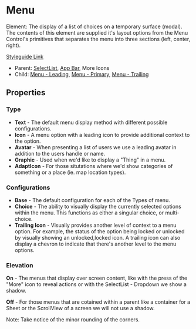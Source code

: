 # Menu

Element: The display of a list of choices on a temporary surface (modal). The contents of this element are supplied it's layout options from the Menu Control's primitives that separates the menu into three sections (left, center, right).

[Styleguide Link](https://zpl.io/VkymMBg)

- Parent: [SelectList](https://github.com/able-app/docs/blob/bb79ff6c26dc282e881328464ade1774d34f24e3/controls/components/form/selectlist.md), [App Bar](https://github.com/able-app/docs/blob/bb79ff6c26dc282e881328464ade1774d34f24e3/controls/components/appbar/app-bar.md), More Icons
- Child: [Menu - Leading](https://github.com/able-app/docs/blob/bb79ff6c26dc282e881328464ade1774d34f24e3/controls/%CE%B5%20elements/menu/mc-leading.md), [Menu - Primary](https://github.com/able-app/docs/blob/bb79ff6c26dc282e881328464ade1774d34f24e3/controls/%CE%B5%20elements/menu/mc-primary.md), [Menu - Trailing](https://github.com/able-app/docs/blob/bb79ff6c26dc282e881328464ade1774d34f24e3/controls/%CE%B5%20elements/menu/mc-trailing.md)

## Properties

### Type

- **Text** - The default menu display method with different possible configurations.
- **Icon** - A menu option with a leading icon to provide additional context to the option.
- **Avatar** - When presenting a list of users we use a leading avatar in addition to the users handle or name.
- **Graphic** - Used when we'd like to display a "Thing" in a menu. 
- **AdaptIcon** - For those situtations where we'd show categories of something or a place (ie. map location types).

### Configurations

- **Base** - The default configuration for each of the Types of menu.
- **Choice** - The ability to visually display the currently selected options within the menu.  This functions as either a singular choice, or multi-choice.
- **Trailing Icon** - Visually provides another level of context to a menu option.  For example, the status of the option being locked or unlocked by visually showing an unlocked,locked icon. A trailing icon can also display a chevron to indicate that there's another level to the menu options.

### Elevation

**On** - The menus that display over screen content, like with the press of the "More" icon to reveal actions or with the SelectList - Dropdown we show a shadow.

**Off** - For those menus that are cotained within a parent like a container for a Sheet or the ScrollView of a screen we will not use a shadow.

Note: Take notice of the minor rounding of the corners.